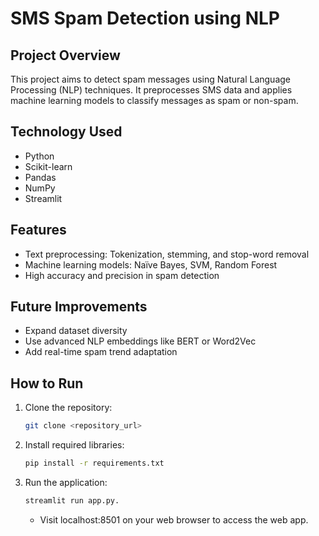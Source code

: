 # SMS Spam Detection using NLP

## Project Overview
This project aims to detect spam messages using Natural Language Processing (NLP) techniques. It preprocesses SMS data and applies machine learning models to classify messages as spam or non-spam.

## Technology Used
- Python
- Scikit-learn
- Pandas
- NumPy
- Streamlit

## Features
- Text preprocessing: Tokenization, stemming, and stop-word removal
- Machine learning models: Naïve Bayes, SVM, Random Forest
- High accuracy and precision in spam detection

## Future Improvements
- Expand dataset diversity
- Use advanced NLP embeddings like BERT or Word2Vec
- Add real-time spam trend adaptation

## How to Run
1. Clone the repository:
   ```bash
   git clone <repository_url>
   ```
2. Install required libraries:
   ```bash
   pip install -r requirements.txt
   ```
3. Run the application:
   ```bash
   streamlit run app.py.
   ```
   - Visit localhost:8501 on your web browser to access the web app.


